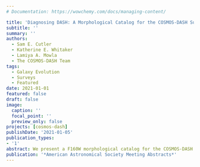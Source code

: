 ```yaml
---
# Documentation: https://wowchemy.com/docs/managing-content/

title: 'Diagnosing DASH: A Morphological Catalog for the COSMOS-DASH Survey'
subtitle: ''
summary: ''
authors:
  - Sam E. Cutler
  - Katherine E. Whitaker
  - Lamiya A. Mowla
  - The COSMOS-DASH Team
tags:
  - Galaxy Evolution
  - Surveys
  - Featured
date: 2021-01-01
featured: false
draft: false
image:
  caption: ''
  focal_point: ''
  preview_only: false
projects: [cosmos-dash]
publishDate: '2021-01-05'
publication_types:
- '1'
abstract: We present a F160W morphological catalog for the COSMOS-DASH survey, the largest area near-IR survey using HST-WFC3 to date. Utilizing the "Drift And SHift" (DASH) observing technique for NIR imaging, in which guide star acquisition is only done once per orbit and instrument drift is corrected in post processing, the COSMOS-DASH survey imaged approximately 0.7 square degrees of the UltraVISTA deep stripes. Global structural parameters are measured for about 50,000 galaxies within COSMOS-DASH using GALFIT, with detection using a deep combined optical and near-infrared noise-equalized HST image. While the shallower depth of DASH observations and the non-standard data reduction techniques may not be ideal for low-mass or extended galaxies, we recover consistent results with those from the deeper 3D-HST morphological catalogs out to z=2 and log(M/Msun)~10. As the DASH technique limits each pointing to an exposure time of ~300 seconds, the corresponding images are shallower than usual HST NIR imaging with 5-sigma depths of 25.1 ABmag. Here we test the parameter space where morphological fits of DASH galaxies are robustly recovered. In general, sizes and Sérsic indices of typical galaxies are accurately obtained for H(160)<23 and H(160)<22. In size-mass parameter space, galaxies in COSMOS-DASH demonstrate robust morphologies in general below redshift 2 and log(M/Msun)>9. At log(M/Msun)<10.5, we find a flattening of the quiescent size-mass relation, implying the sizes of low mass quiescent galaxies are more similar to star-forming galaxies with a similar redshift and mass. Trends with axis-ratio and environment suggest that low mass galaxies that quench as satellites may retain morphologies comparable to similar mass star-forming galaxies.
publication: '*American Astronomical Society Meeting Abstracts*'
---
```

